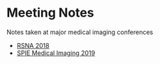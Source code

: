 # Meeting Notes
Notes taken at major medical imaging conferences

- [RSNA 2018](RSNA2018/README.md)
- [SPIE Medical Imaging 2019](SPIE2019/README.md)